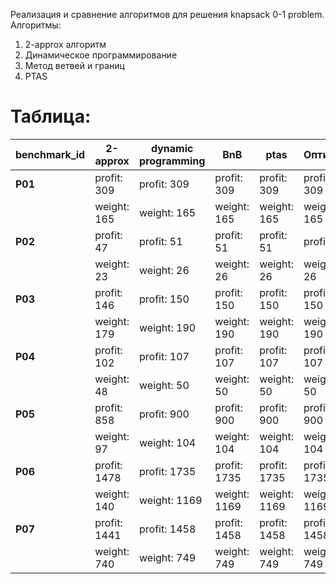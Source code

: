 Реализация и сравнение алгоритмов для решения knapsack 0-1 problem.
Алгоритмы:
1) 2-approx алгоритм
2) Динамическое программирование
3) Метод ветвей и границ
4) PTAS

# **Таблица:**
| benchmark_id | 2-approx  | dynamic programming | BnB       | ptas      | Оптимум  |
|--------------|-----------|---------------------|-----------|-----------|----------|
| **P01**      | profit: 309 | profit: 309        | profit: 309 | profit: 309 | profit: 309 |
|              | weight: 165 | weight: 165        | weight: 165 | weight: 165 | weight: 165 |
| **P02**      | profit: 47  | profit: 51         | profit: 51  | profit: 51  | profit: 51  |
|              | weight: 23  | weight: 26         | weight: 26  | weight: 26  | weight: 26  |
| **P03**      | profit: 146 | profit: 150        | profit: 150 | profit: 150 | profit: 150 |
|              | weight: 179 | weight: 190        | weight: 190 | weight: 190 | weight: 190 |
| **P04**      | profit: 102 | profit: 107        | profit: 107 | profit: 107 | profit: 107 |
|              | weight: 48  | weight: 50         | weight: 50  | weight: 50  | weight: 50  |
| **P05**      | profit: 858 | profit: 900        | profit: 900 | profit: 900 | profit: 900 |
|              | weight: 97  | weight: 104        | weight: 104 | weight: 104 | weight: 104 |
| **P06**      | profit: 1478| profit: 1735       | profit: 1735| profit: 1735| profit: 1735|
|              | weight: 140 | weight: 1169       | weight: 1169| weight: 1169| weight: 1169|
| **P07**      | profit: 1441| profit: 1458       | profit: 1458| profit: 1458| profit: 1458|
|              | weight: 740 | weight: 749        | weight: 749 | weight: 749 | weight: 749 |


